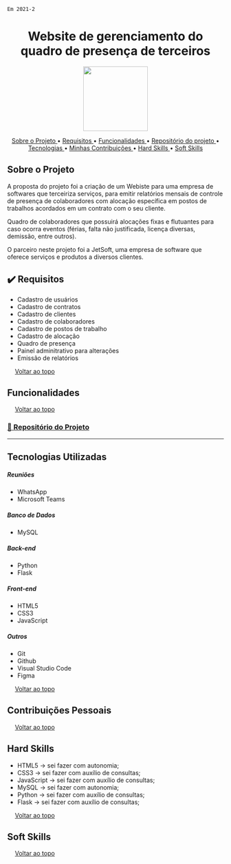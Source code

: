 `Em 2021-2`
<span id="topo">
<h1 align="center"><b>Website de gerenciamento do quadro de presença de terceiros</h1></b>

<p align="center"> 
   <img src="https://user-images.githubusercontent.com/79669245/235186853-032cb19a-ab45-4cc7-bec4-e41b3cef354b.png" width="150" height="150">
    
</p>

<p align="center">
  <a href ="#sobre-o-projeto"> Sobre o Projeto </a>  • 
  <a href ="#requisitos">Requisitos </a>  • 
  <a href ="#funcionalidades">Funcionalidades </a>  • 
  <a href ="#repositorio"> Repositório do projeto </a>  • 
  <a href ="#tecnologias-utilizadas"> Tecnologias </a>  •
  <a href ="#contribuições"> Minhas Contribuições </a>  •
  <a href ="#hard-skills"> Hard Skills </a> •
  <a href ="#soft-skills"> Soft Skills </a>
 
</p>

<span id="sobre-o-projeto">

## Sobre o Projeto

 A proposta do projeto foi a criação de um Webiste para uma empresa de softwares que terceiriza serviços, para emitir relatórios mensais de controle de presença de colaboradores com alocação específica em postos de trabalhos acordados em um contrato com o seu cliente.

Quadro de colaboradores que possuirá alocações fixas e flutuantes para caso ocorra eventos (férias, falta não justificada, licença diversas, demissão, entre outros).

O parceiro neste projeto foi a JetSoft, uma empresa de software que oferece serviços e produtos a diversos clientes.

<span id="requisitos">

## ✔️ Requisitos

<ul>
<li>Cadastro de usuários</li>
<li> Cadastro de contratos</li>
<li>Cadastro de clientes</li>
<li>Cadastro de colaboradores</li>
<li>Cadastro de postos de trabalho</li>
<li>Cadastro de alocação</li>
<li>Quadro de presença</li>
<li> Painel adminitrativo para alterações</li>
<li>Emissão de relatórios</li>
</ul>

<img src="https://cdn-icons-png.flaticon.com/512/959/959208.png" width="14"> [Voltar ao topo](#topo)

<span id="funcionalidades">

## Funcionalidades

<!--
#### Nome da Página

![imagem/gif]()

> Descrição

#### Nome da Página

![imagem/gif]()

> Descrição

-->

<img src="https://cdn-icons-png.flaticon.com/512/959/959208.png" width="14"> [Voltar ao topo](#topo)

<span id="repositorio">

### [📕 Repositório do Projeto ](https://github.com/JulianaMaria-Lab/API-Fatec-Controle-de-Ponto)
---

<span id="tecnologias-utilizadas">

## Tecnologias Utilizadas

##### Reuniões
   
  - WhatsApp
  - Microsoft Teams
 
##### Banco de Dados
 
   - MySQL

##### Back-end  
  
  - Python
  - Flask

##### Front-end 
 
  - HTML5
  - CSS3
  - JavaScript

##### Outros
 
  - Git
  - Github
  - Visual Studio Code
  - Figma

<img src="https://cdn-icons-png.flaticon.com/512/959/959208.png" width="14"> [Voltar ao topo](#topo)

<span id="contribuições">

## Contribuições Pessoais
<!--
Minhas contribuições ...
-->

<img src="https://cdn-icons-png.flaticon.com/512/959/959208.png" width="14"> [Voltar ao topo](#topo)

<span id="#hard-skills">

## Hard Skills

* HTML5 → sei fazer com autonomia;
* CSS3 → sei fazer com auxílio de consultas;
* JavaScript → sei fazer com auxílio de consultas;
* MySQL → sei fazer com autonomia;
* Python → sei fazer com auxílio de consultas;
* Flask → sei fazer com auxílio de consultas;

<img src="https://cdn-icons-png.flaticon.com/512/959/959208.png" width="14"> [Voltar ao topo](#topo)

<span id="soft-skills">

## Soft Skills
<!--

* Título
<p>Descrição</p>

* Título
<p>Descrição</p>

* Título
<p>Descrição</p>

-->

<img src="https://cdn-icons-png.flaticon.com/512/959/959208.png" width="14"> [Voltar ao topo](#topo)
